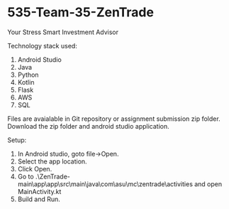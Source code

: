 # 535-Team-35-ZenTrade
Your Stress Smart Investment Advisor

Technology stack used:
1. Android Studio
2. Java
3. Python
4. Kotlin
5. Flask
6. AWS
7. SQL

Files are avaialable in Git repository or assignment submission zip folder.
Download the zip folder and android studio application.

Setup:
1. In Android studio, goto file->Open.
2. Select the app location.
3. Click Open.
4. Go to .\ZenTrade-main\app\app\src\main\java\com\asu\mc\zentrade\activities and open MainActivity.kt
5. Build and Run.
